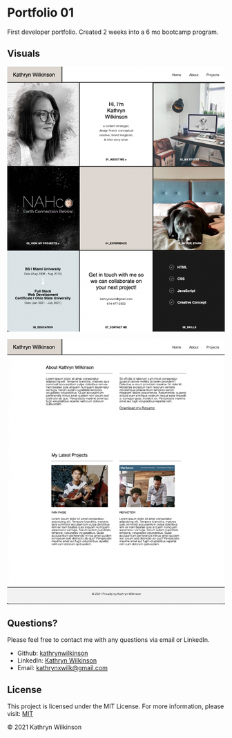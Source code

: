 # Portfolio 01

First developer portfolio. Created 2 weeks into a 6 mo bootcamp program.

## Visuals

![screenshot main](./assests/images/portfolio-screenshot1.png)

![screenshot sections](./assests/images/portfolio-screenshot2.png)

## Questions?

Please feel free to contact me with any questions via email or LinkedIn.

- Github: [kathrynwilkinson](https://github.com/kathrynwilkinson)
- LinkedIn: [Kathryn Wilkinson](https://www.linkedin.com/in/kwilkinsonxx/)
- Email: [kathrynxwilk@gmail.com](mailto:kathrynxwilk@gmail.com)

## License

This project is licensed under the MIT License.
  For more information, please visit: [MIT](https://choosealicense.com/licenses/mit/)

&copy; 2021 Kathryn Wilkinson
